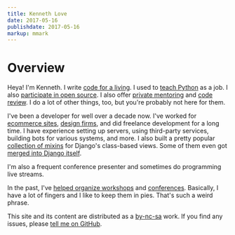 ```yaml
---
title: Kenneth Love
date: 2017-05-16
publishdate: 2017-05-16
markup: mmark
---
```


# Overview

Heya! I'm Kenneth. I write [code for a living](https://oreilly.com). I used to [teach Python](https://teamtreehouse.com/kennethlove) as a job. I also [participate in open source](https://github.com/kennethlove). I also offer
[private mentoring](/mentoring/) and [code review](/code-review/). I do a lot of other things, too, but you're probably not here for them.

I've been a developer for well over a decade now. I've worked for [ecommerce sites](https://tindie.com), [design firms](https://bricksf.com), and did freelance development for a long time.  I have experience
setting up servers, using third-party services, building bots for various systems, and more. I also built a pretty popular [collection of mixins](https://github.com/brack3t/django-braces) for Django's class-based
views. Some of them even got [merged into Django itself](https://github.com/django/django/commit/e5cb4e14118f3a508e3bc00ee7cd50bb0f18a61d).

I'm also a frequent conference presenter and sometimes do programming live streams.

In the past, I've [helped organize workshops](https://djangogirls.org/portland/) and [conferences](https://djangocon.us). Basically, I have a lot of fingers and I like to keep them in pies.  That's such a weird phrase.

This site and its content are distributed as a [by-nc-sa](http://creativecommons.org/licenses/by-nc-sa/4.0/) work. If you find any issues, please [tell me on GitHub](https://github.com/kennethlove/kennethlove.github.io).
